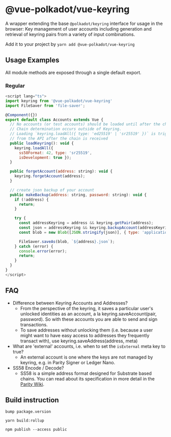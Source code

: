 
# @vue-polkadot/vue-keyring

A wrapper extending the base `@polkadot/keyring` interface for usage in the browser: Key management of user accounts including generation and retrieval of keyring pairs from a variety of input combinations.

Add it to your project by `yarn add @vue-polkadot/vue-keyring`

## Usage Examples

All module methods are exposed through a single default export.

### Regular
```js
<script lang="ts">
import keyring from '@vue-polkadot/vue-keyring'
import FileSaver from 'file-saver';

@Component({})
export default class Accounts extends Vue {
  // No accounts (or test accounts) should be loaded until after the chain determination.
  // Chain determination occurs outside of Keyring.
  // Loading `keyring.loadAll({ type: 'ed25519' | 'sr25519' })` is triggered
  // from the API after the chain is received
  public loadKeyring(): void {
    keyring.loadAll({
      ss58Format: 42, type: 'sr25519',
      isDevelopment: true });
  }

  public forgetAccount(address: string): void {
    keyring.forgetAccount(address);
  }

  // create json backup of your account
  public makeBackup(address: string, password: string): void {
    if (!address) {
      return;
    }

    try {
      const addressKeyring = address && keyring.getPair(address);
      const json = addressKeyring && keyring.backupAccount(addressKeyring, password);
      const blob = new Blob([JSON.stringify(json)], { type: 'application/json; charset=utf-8' });

      FileSaver.saveAs(blob, `${address}.json`);
    } catch (error) {
      console.error(error);
      return;
    }
  }
}
</script>
```

## FAQ

- Difference between Keyring Accounts and Addresses?
  - From the perspective of the keyring, it saves a particular user's unlocked identities as an account, a la keyring.saveAccount(pair, password). So with these accounts you are able to send and sign transactions.
  - To save addresses without unlocking them (i.e. because a user might want to have easy access to addresses they frequently transact with), use keyring.saveAddress(address, meta)
- What are 'external' accounts, i.e. when to set the `isExternal` meta key to true?
  - An external account is one where the keys are not managed by keyring, e.g. in Parity Signer or Ledger Nano.
- SS58 Encode / Decode?
  -  SS58 is a simple address format designed for Substrate based chains. You can read about its specification in more detail in the [Parity Wiki](https://wiki.parity.io/External-Address-Format-(SS58)).

## Build instruction

`bump package.version`

`yarn build:rollup`

`npm publish --access public`
